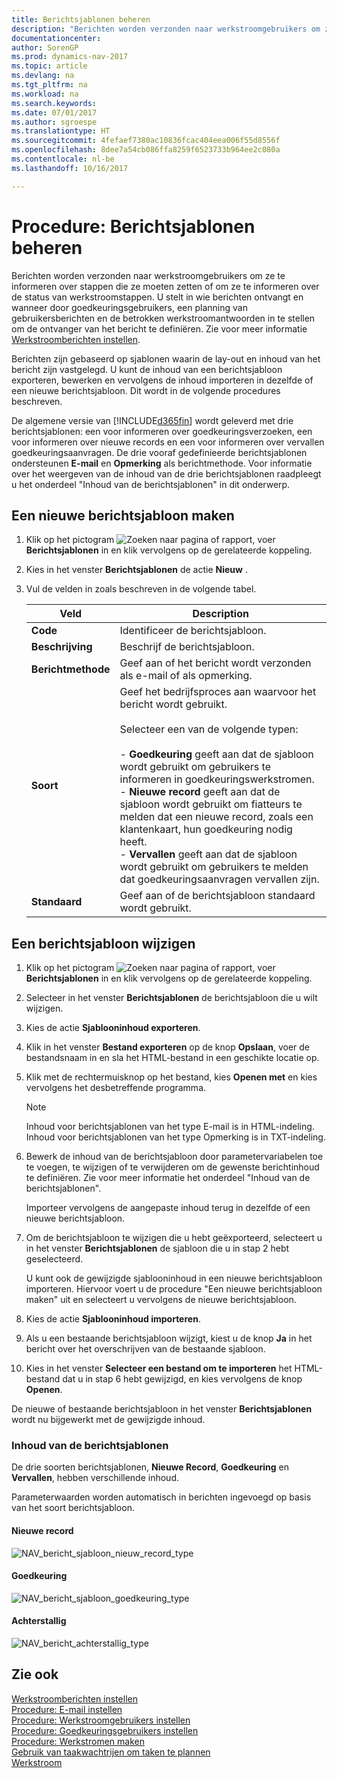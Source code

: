 ```yaml
---
title: Berichtsjablonen beheren
description: "Berichten worden verzonden naar werkstroomgebruikers om ze te informeren over stappen die ze moeten zetten of om ze te informeren over de status van werkstroomstappen. U stelt in wie berichten ontvangt en wanneer door goedkeuringsgebruikers, een planning van gebruikersberichten en de betrokken werkstroomantwoorden in te stellen om de ontvanger van het bericht te definiëren. Zie voor meer informatie [Werkstroomberichten instellen](across-setting-up-workflow-notifications.md)."
documentationcenter: 
author: SorenGP
ms.prod: dynamics-nav-2017
ms.topic: article
ms.devlang: na
ms.tgt_pltfrm: na
ms.workload: na
ms.search.keywords: 
ms.date: 07/01/2017
ms.author: sgroespe
ms.translationtype: HT
ms.sourcegitcommit: 4fefaef7380ac10836fcac404eea006f55d8556f
ms.openlocfilehash: 8dee7a54cb086ffa8259f6523733b964ee2c080a
ms.contentlocale: nl-be
ms.lasthandoff: 10/16/2017

---
```

# <a name="how-to-manage-notification-templates"></a>Procedure: Berichtsjablonen beheren
Berichten worden verzonden naar werkstroomgebruikers om ze te informeren over stappen die ze moeten zetten of om ze te informeren over de status van werkstroomstappen. U stelt in wie berichten ontvangt en wanneer door goedkeuringsgebruikers, een planning van gebruikersberichten en de betrokken werkstroomantwoorden in te stellen om de ontvanger van het bericht te definiëren. Zie voor meer informatie [Werkstroomberichten instellen](across-setting-up-workflow-notifications.md).  

 Berichten zijn gebaseerd op sjablonen waarin de lay-out en inhoud van het bericht zijn vastgelegd. U kunt de inhoud van een berichtsjabloon exporteren, bewerken en vervolgens de inhoud importeren in dezelfde of een nieuwe berichtsjabloon. Dit wordt in de volgende procedures beschreven.  

 De algemene versie van [!INCLUDE[d365fin](includes/d365fin_md.md)] wordt geleverd met drie berichtsjablonen: een voor informeren over goedkeuringsverzoeken, een voor informeren over nieuwe records en een voor informeren over vervallen goedkeuringsaanvragen. De drie vooraf gedefinieerde berichtsjablonen ondersteunen **E-mail** en **Opmerking** als berichtmethode. Voor informatie over het weergeven van de inhoud van de drie berichtsjablonen raadpleegt u het onderdeel "Inhoud van de berichtsjablonen" in dit onderwerp.

## <a name="to-create-a-new-notification-template"></a>Een nieuwe berichtsjabloon maken  
1.  Klik op het pictogram ![Zoeken naar pagina of rapport](media/ui-search/search_small.png "pictogram Zoeken naar pagina of rapport"), voer **Berichtsjablonen** in en klik vervolgens op de gerelateerde koppeling.  
2.  Kies in het venster **Berichtsjablonen** de actie **Nieuw** .  
3.  Vul de velden in zoals beschreven in de volgende tabel.  

    |Veld|Description|  
    |---------------------------------|---------------------------------------|  
    |**Code**|Identificeer de berichtsjabloon.|  
    |**Beschrijving**|Beschrijf de berichtsjabloon.|  
    |**Berichtmethode**|Geef aan of het bericht wordt verzonden als e-mail of als opmerking.|  
    |**Soort**|Geef het bedrijfsproces aan waarvoor het bericht wordt gebruikt.<br /><br /> Selecteer een van de volgende typen:<br /><br /> -   **Goedkeuring** geeft aan dat de sjabloon wordt gebruikt om gebruikers te informeren in goedkeuringswerkstromen.<br />-   **Nieuwe record** geeft aan dat de sjabloon wordt gebruikt om fiatteurs te melden dat een nieuwe record, zoals een klantenkaart, hun goedkeuring nodig heeft.<br />-   **Vervallen** geeft aan dat de sjabloon wordt gebruikt om gebruikers te melden dat goedkeuringsaanvragen vervallen zijn.|  
    |**Standaard**|Geef aan of de berichtsjabloon standaard wordt gebruikt.|  

## <a name="to-modify-a-notification-template"></a>Een berichtsjabloon wijzigen  
1.  Klik op het pictogram ![Zoeken naar pagina of rapport](media/ui-search/search_small.png "pictogram Zoeken naar pagina of rapport"), voer **Berichtsjablonen** in en klik vervolgens op de gerelateerde koppeling.  
2.  Selecteer in het venster **Berichtsjablonen** de berichtsjabloon die u wilt wijzigen.  
3.  Kies de actie **Sjablooninhoud exporteren**.  
4.  Klik in het venster **Bestand exporteren** op de knop **Opslaan**, voer de bestandsnaam in en sla het HTML-bestand in een geschikte locatie op.  
5.  Klik met de rechtermuisknop op het bestand, kies **Openen met** en kies vervolgens het desbetreffende programma.  

    > [!NOTE]  
    >  Inhoud voor berichtsjablonen van het type E-mail is in HTML-indeling. Inhoud voor berichtsjablonen van het type Opmerking is in TXT-indeling.  
6.  Bewerk de inhoud van de berichtsjabloon door parametervariabelen toe te voegen, te wijzigen of te verwijderen om de gewenste berichtinhoud te definiëren. Zie voor meer informatie het onderdeel "Inhoud van de berichtsjablonen".  

    Importeer vervolgens de aangepaste inhoud terug in dezelfde of een nieuwe berichtsjabloon.  
7.  Om de berichtsjabloon te wijzigen die u hebt geëxporteerd, selecteert u in het venster **Berichtsjablonen** de sjabloon die u in stap 2 hebt geselecteerd.  

    U kunt ook de gewijzigde sjablooninhoud in een nieuwe berichtsjabloon importeren. Hiervoor voert u de procedure "Een nieuwe berichtsjabloon maken" uit en selecteert u vervolgens de nieuwe berichtsjabloon.  
8.  Kies de actie **Sjablooninhoud importeren**.  
9. Als u een bestaande berichtsjabloon wijzigt, kiest u de knop **Ja** in het bericht over het overschrijven van de bestaande sjabloon.  
10. Kies in het venster **Selecteer een bestand om te importeren** het HTML-bestand dat u in stap 6 hebt gewijzigd, en kies vervolgens de knop **Openen**.  

De nieuwe of bestaande berichtsjabloon in het venster **Berichtsjablonen** wordt nu bijgewerkt met de gewijzigde inhoud.  

### <a name="content-of-the-notification-templates"></a>Inhoud van de berichtsjablonen  
De drie soorten berichtsjablonen, **Nieuwe Record**, **Goedkeuring** en **Vervallen**, hebben verschillende inhoud.  

Parameterwaarden worden automatisch in berichten ingevoegd op basis van het soort berichtsjabloon.  

#### <a name="new-record"></a>Nieuwe record  
 ![NAV&#95;bericht&#95;sjabloon&#95;nieuw&#95;record&#95;type](media/nav_notification_template_new_record.png "NAV_bericht_sjabloon_nieuwe_record")  

#### <a name="approval"></a>Goedkeuring  
 ![NAV&#95;bericht&#95;sjabloon&#95;goedkeuring&#95;type](media/nav_notification_template_approval_type.png "NAV_bericht_sjabloon_goedkeuring_type")  

#### <a name="overdue"></a>Achterstallig  
 ![NAV&#95;bericht&#95;achterstallig&#95;type](media/nav_notification_overdue_type.png "NAV_bericht_achterstallig_type")  

## <a name="see-also"></a>Zie ook  
 [Werkstroomberichten instellen](across-setting-up-workflow-notifications.md)   
 [Procedure: E-mail instellen](madeira-how-setup-email.md)   
 [Procedure: Werkstroomgebruikers instellen](across-how-to-set-up-workflow-users.md)   
 [Procedure: Goedkeuringsgebruikers instellen](across-how-to-set-up-approval-users.md)   
 [Procedure: Werkstromen maken](across-how-to-create-workflows.md)   
 [Gebruik van taakwachtrijen om taken te plannen](admin-job-queues-schedule-tasks.md)   
 [Werkstroom](across-workflow.md)   

